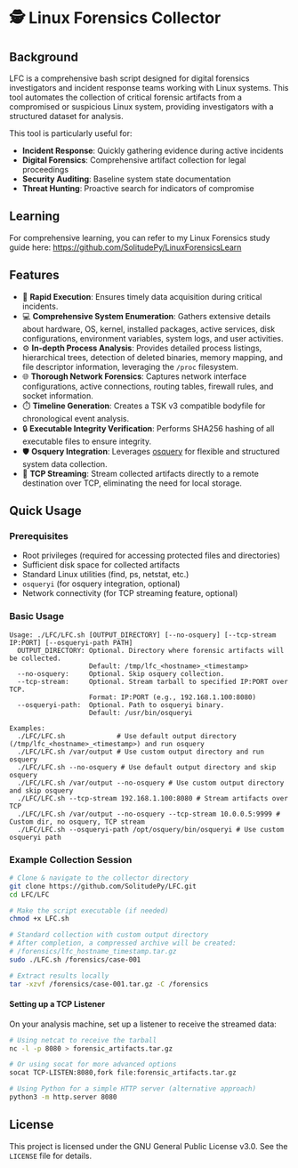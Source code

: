 # 🕵️ Linux Forensics Collector

## Background

LFC is a comprehensive bash script designed for digital forensics investigators and incident response teams working with Linux systems. This tool automates the collection of critical forensic artifacts from a compromised or suspicious Linux system, providing investigators with a structured dataset for analysis.

This tool is particularly useful for:
- **Incident Response**: Quickly gathering evidence during active incidents
- **Digital Forensics**: Comprehensive artifact collection for legal proceedings
- **Security Auditing**: Baseline system state documentation
- **Threat Hunting**: Proactive search for indicators of compromise

## Learning
For comprehensive learning, you can refer to my Linux Forensics study guide here:
https://github.com/SolitudePy/LinuxForensicsLearn

## Features

- 🚀 **Rapid Execution**: Ensures timely data acquisition during critical incidents.
- 💻 **Comprehensive System Enumeration**: Gathers extensive details about hardware, OS, kernel, installed packages, active services, disk configurations, environment variables, system logs, and user activities.
- ⚙️ **In-depth Process Analysis**: Provides detailed process listings, hierarchical trees, detection of deleted binaries, memory mapping, and file descriptor information, leveraging the `/proc` filesystem.
- 🌐 **Thorough Network Forensics**: Captures network interface configurations, active connections, routing tables, firewall rules, and socket information.
- ⏱️ **Timeline Generation**: Creates a TSK v3 compatible bodyfile for chronological event analysis.
- 🔒 **Executable Integrity Verification**: Performs SHA256 hashing of all executable files to ensure integrity.
- 🛡️ **Osquery Integration**: Leverages [osquery](https://github.com/osquery/osquery) for flexible and structured system data collection.
- 📡 **TCP Streaming**: Stream collected artifacts directly to a remote destination over TCP, eliminating the need for local storage.


## Quick Usage

### Prerequisites
- Root privileges (required for accessing protected files and directories)
- Sufficient disk space for collected artifacts
- Standard Linux utilities (find, ps, netstat, etc.)
- `osqueryi` (for osquery integration, optional)
- Network connectivity (for TCP streaming feature, optional)

### Basic Usage
```
Usage: ./LFC/LFC.sh [OUTPUT_DIRECTORY] [--no-osquery] [--tcp-stream IP:PORT] [--osqueryi-path PATH]
  OUTPUT_DIRECTORY: Optional. Directory where forensic artifacts will be collected.
                    Default: /tmp/lfc_<hostname>_<timestamp>
  --no-osquery:     Optional. Skip osquery collection.
  --tcp-stream:     Optional. Stream tarball to specified IP:PORT over TCP.
                    Format: IP:PORT (e.g., 192.168.1.100:8080)
  --osqueryi-path:  Optional. Path to osqueryi binary.
                    Default: /usr/bin/osqueryi

Examples:
  ./LFC/LFC.sh             # Use default output directory (/tmp/lfc_<hostname>_<timestamp>) and run osquery
  ./LFC/LFC.sh /var/output # Use custom output directory and run osquery
  ./LFC/LFC.sh --no-osquery # Use default output directory and skip osquery
  ./LFC/LFC.sh /var/output --no-osquery # Use custom output directory and skip osquery
  ./LFC/LFC.sh --tcp-stream 192.168.1.100:8080 # Stream artifacts over TCP
  ./LFC/LFC.sh /var/output --no-osquery --tcp-stream 10.0.0.5:9999 # Custom dir, no osquery, TCP stream
  ./LFC/LFC.sh --osqueryi-path /opt/osquery/bin/osqueryi # Use custom osqueryi path
```

### Example Collection Session

```bash
# Clone & navigate to the collector directory
git clone https://github.com/SolitudePy/LFC.git
cd LFC/LFC

# Make the script executable (if needed)
chmod +x LFC.sh

# Standard collection with custom output directory
# After completion, a compressed archive will be created: 
# /forensics/lfc_hostname_timestamp.tar.gz
sudo ./LFC.sh /forensics/case-001

# Extract results locally
tar -xzvf /forensics/case-001.tar.gz -C /forensics
```

#### Setting up a TCP Listener

On your analysis machine, set up a listener to receive the streamed data:

```bash
# Using netcat to receive the tarball
nc -l -p 8080 > forensic_artifacts.tar.gz

# Or using socat for more advanced options
socat TCP-LISTEN:8080,fork file:forensic_artifacts.tar.gz

# Using Python for a simple HTTP server (alternative approach)
python3 -m http.server 8080
```

## License

This project is licensed under the GNU General Public License v3.0. See the `LICENSE` file for details.